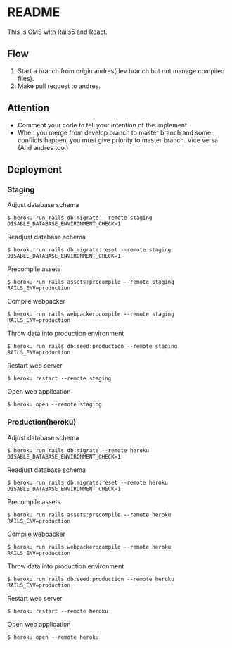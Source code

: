 # README

This is CMS with Rails5 and React.

## Flow
1. Start a branch from origin andres(dev branch but not manage compiled files).
1. Make pull request to andres.

## Attention
- Comment your code to tell your intention of the implement.
- When you merge from develop branch to master branch and some conflicts happen, you must give priority to master branch. Vice versa. (And andres too.)

## Deployment
### Staging
Adjust database schema

```
$ heroku run rails db:migrate --remote staging DISABLE_DATABASE_ENVIRONMENT_CHECK=1
```

Readjust database schema

```
$ heroku run rails db:migrate:reset --remote staging DISABLE_DATABASE_ENVIRONMENT_CHECK=1
```

Precompile assets

```
$ heroku run rails assets:precompile --remote staging RAILS_ENV=production
```

Compile webpacker

```
$ heroku run rails webpacker:compile --remote staging RAILS_ENV=production
```

Throw data into production environment

```
$ heroku run rails db:seed:production --remote staging RAILS_ENV=production
```

Restart web server

```
$ heroku restart --remote staging
```

Open web application

```
$ heroku open --remote staging
```

### Production(heroku)
Adjust database schema

```
$ heroku run rails db:migrate --remote heroku DISABLE_DATABASE_ENVIRONMENT_CHECK=1
```

Readjust database schema

```
$ heroku run rails db:migrate:reset --remote heroku DISABLE_DATABASE_ENVIRONMENT_CHECK=1
```

Precompile assets

```
$ heroku run rails assets:precompile --remote heroku RAILS_ENV=production
```

Compile webpacker

```
$ heroku run rails webpacker:compile --remote heroku RAILS_ENV=production
```

Throw data into production environment

```
$ heroku run rails db:seed:production --remote heroku RAILS_ENV=production
```

Restart web server

```
$ heroku restart --remote heroku
```

Open web application

```
$ heroku open --remote heroku
```
